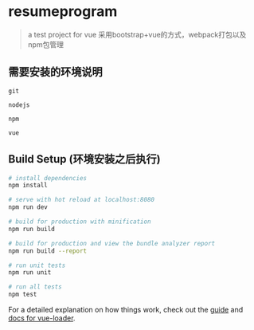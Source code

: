 # resumeprogram

> a test project for vue
> 采用bootstrap+vue的方式，webpack打包以及npm包管理

## 需要安装的环境说明

``` 
git 

nodejs

npm

vue

```

## Build Setup (环境安装之后执行)

``` bash
# install dependencies
npm install

# serve with hot reload at localhost:8080
npm run dev

# build for production with minification
npm run build

# build for production and view the bundle analyzer report
npm run build --report

# run unit tests
npm run unit

# run all tests
npm test
```

For a detailed explanation on how things work, check out the [guide](http://vuejs-templates.github.io/webpack/) and [docs for vue-loader](http://vuejs.github.io/vue-loader).
